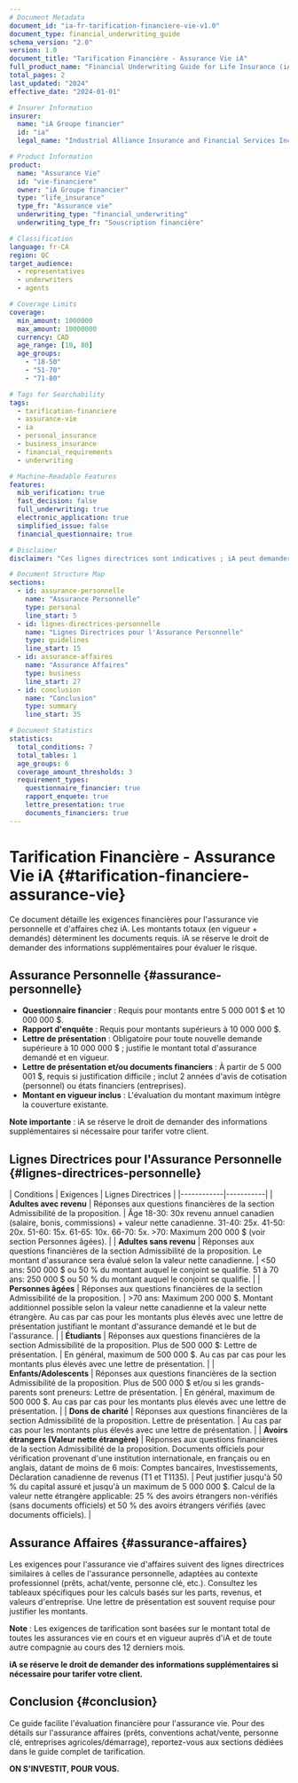 ```yaml
---
# Document Metadata
document_id: "ia-fr-tarification-financiere-vie-v1.0"
document_type: financial_underwriting_guide
schema_version: "2.0"
version: 1.0
document_title: "Tarification Financière - Assurance Vie iA"
full_product_name: "Financial Underwriting Guide for Life Insurance (iA Groupe financier)"
total_pages: 2
last_updated: "2024"
effective_date: "2024-01-01"

# Insurer Information
insurer:
  name: "iA Groupe financier"
  id: "ia"
  legal_name: "Industrial Alliance Insurance and Financial Services Inc."

# Product Information
product:
  name: "Assurance Vie"
  id: "vie-financiere"
  owner: "iA Groupe financier"
  type: "life_insurance"
  type_fr: "Assurance vie"
  underwriting_type: "financial_underwriting"
  underwriting_type_fr: "Souscription financière"

# Classification
language: fr-CA
region: QC
target_audience: 
  - representatives
  - underwriters
  - agents

# Coverage Limits
coverage:
  min_amount: 1000000
  max_amount: 10000000
  currency: CAD
  age_range: [18, 80]
  age_groups:
    - "18-50"
    - "51-70"
    - "71-80"

# Tags for Searchability
tags:
  - tarification-financiere
  - assurance-vie
  - ia
  - personal_insurance
  - business_insurance
  - financial_requirements
  - underwriting

# Machine-Readable Features
features:
  mib_verification: true
  fast_decision: false
  full_underwriting: true
  electronic_application: true
  simplified_issue: false
  financial_questionnaire: true

# Disclaimer
disclaimer: "Ces lignes directrices sont indicatives ; iA peut demander des informations supplémentaires pour évaluer le risque financier."

# Document Structure Map
sections:
  - id: assurance-personnelle
    name: "Assurance Personnelle"
    type: personal
    line_start: 5
  - id: lignes-directrices-personnelle
    name: "Lignes Directrices pour l'Assurance Personnelle"
    type: guidelines
    line_start: 15
  - id: assurance-affaires
    name: "Assurance Affaires"
    type: business
    line_start: 27
  - id: conclusion
    name: "Conclusion"
    type: summary
    line_start: 35

# Document Statistics
statistics:
  total_conditions: 7
  total_tables: 1
  age_groups: 6
  coverage_amount_thresholds: 3
  requirement_types:
    questionnaire_financier: true
    rapport_enquete: true
    lettre_presentation: true
    documents_financiers: true
---
```

# Tarification Financière - Assurance Vie iA {#tarification-financiere-assurance-vie}

Ce document détaille les exigences financières pour l'assurance vie personnelle et d'affaires chez iA. Les montants totaux (en vigueur + demandés) déterminent les documents requis. iA se réserve le droit de demander des informations supplémentaires pour évaluer le risque.

## Assurance Personnelle {#assurance-personnelle}

- **Questionnaire financier** : Requis pour montants entre 5 000 001 $ et 10 000 000 $.
- **Rapport d'enquête** : Requis pour montants supérieurs à 10 000 000 $.
- **Lettre de présentation** : Obligatoire pour toute nouvelle demande supérieure à 10 000 000 $ ; justifie le montant total d'assurance demandé et en vigueur.
- **Lettre de présentation et/ou documents financiers** : À partir de 5 000 001 $, requis si justification difficile ; inclut 2 années d'avis de cotisation (personnel) ou états financiers (entreprises).
- **Montant en vigueur inclus** : L'évaluation du montant maximum intègre la couverture existante.

**Note importante** : iA se réserve le droit de demander des informations supplémentaires si nécessaire pour tarifer votre client.

## Lignes Directrices pour l'Assurance Personnelle {#lignes-directrices-personnelle}

| Conditions | Exigences | Lignes Directrices |
|------------|-----------|
| **Adultes avec revenu** | Réponses aux questions financières de la section Admissibilité de la proposition. | Âge 18-30: 30x revenu annuel canadien (salaire, bonis, commissions) + valeur nette canadienne. 31-40: 25x. 41-50: 20x. 51-60: 15x. 61-65: 10x. 66-70: 5x. >70: Maximum 200 000 $ (voir section Personnes âgées). |
| **Adultes sans revenu** | Réponses aux questions financières de la section Admissibilité de la proposition. Le montant d'assurance sera évalué selon la valeur nette canadienne. | &lt;50 ans: 500 000 $ ou 50 % du montant auquel le conjoint se qualifie. 51 à 70 ans: 250 000 $ ou 50 % du montant auquel le conjoint se qualifie. |
| **Personnes âgées** | Réponses aux questions financières de la section Admissibilité de la proposition. | >70 ans: Maximum 200 000 $. Montant additionnel possible selon la valeur nette canadienne et la valeur nette étrangère. Au cas par cas pour les montants plus élevés avec une lettre de présentation justifiant le montant d'assurance demandé et le but de l'assurance. |
| **Étudiants** | Réponses aux questions financières de la section Admissibilité de la proposition. Plus de 500 000 $: Lettre de présentation. | En général, maximum de 500 000 $. Au cas par cas pour les montants plus élevés avec une lettre de présentation. |
| **Enfants/Adolescents** | Réponses aux questions financières de la section Admissibilité de la proposition. Plus de 500 000 $ et/ou si les grands-parents sont preneurs: Lettre de présentation. | En général, maximum de 500 000 $. Au cas par cas pour les montants plus élevés avec une lettre de présentation. |
| **Dons de charité** | Réponses aux questions financières de la section Admissibilité de la proposition. Lettre de présentation. | Au cas par cas pour les montants plus élevés avec une lettre de présentation. |
| **Avoirs étrangers (Valeur nette étrangère)** | Réponses aux questions financières de la section Admissibilité de la proposition. Documents officiels pour vérification provenant d'une institution internationale, en français ou en anglais, datant de moins de 6 mois: Comptes bancaires, Investissements, Déclaration canadienne de revenus (T1 et T1135). | Peut justifier jusqu'à 50 % du capital assuré et jusqu'à un maximum de 5 000 000 $. Calcul de la valeur nette étrangère applicable: 25 % des avoirs étrangers non-vérifiés (sans documents officiels) et 50 % des avoirs étrangers vérifiés (avec documents officiels). |

## Assurance Affaires {#assurance-affaires}

Les exigences pour l'assurance vie d'affaires suivent des lignes directrices similaires à celles de l'assurance personnelle, adaptées au contexte professionnel (prêts, achat/vente, personne clé, etc.). Consultez les tableaux spécifiques pour les calculs basés sur les parts, revenus, et valeurs d'entreprise. Une lettre de présentation est souvent requise pour justifier les montants.

**Note** : Les exigences de tarification sont basées sur le montant total de toutes les assurances vie en cours et en vigueur auprès d'iA et de toute autre compagnie au cours des 12 derniers mois.

**iA se réserve le droit de demander des informations supplémentaires si nécessaire pour tarifer votre client.**

## Conclusion {#conclusion}

Ce guide facilite l'évaluation financière pour l'assurance vie. Pour des détails sur l'assurance affaires (prêts, conventions achat/vente, personne clé, entreprises agricoles/démarrage), reportez-vous aux sections dédiées dans le guide complet de tarification.

**ON S'INVESTIT, POUR VOUS.**